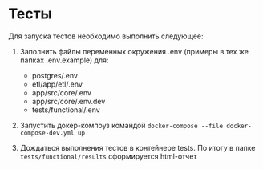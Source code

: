 # Тесты

Для запуска тестов необходимо выполнить следующее:
1. Заполнить файлы переменных окружения .env (примеры в тех же папках .env.example) для:
   - postgres/.env
   - etl/app/etl/.env
   - app/src/core/.env
   - app/src/core/.env.dev
   - tests/functional/.env

2. Запустить докер-компоуз командой `docker-compose --file docker-compose-dev.yml up`
3. Дождаться выполнения тестов в контейнере tests. По итогу в папке `tests/functional/results` сформируется html-отчет
